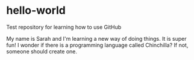 # hello-world
Test repository for learning how to use GitHub

My name is Sarah and I'm learning a new way of doing things. It is super fun! I wonder if there is a programming language called Chinchilla? If not, someone should create one.
